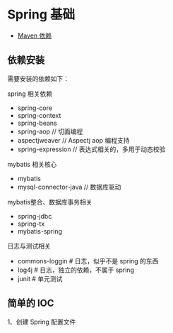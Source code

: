 <!--
 * @Author: Gmsoft - WeiHong Ran
 * @Date: 2019-10-09 21:47:29
 * @LastEditors: Gmsoft - WeiHong Ran
 * @LastEditTime: 2019-10-21 21:51:02
 * @Description: Nothing
 -->

# Spring 基础

- [Maven 依赖](##依赖安装)

## 依赖安装

需要安装的依赖如下：

spring 相关依赖

- spring-core
- spring-context
- spring-beans
- spring-aop // 切面编程
- aspectjweaver // Aspectj aop 编程支持
- spring-expression // 表达式相关的，多用于动态校验

mybatis 相关核心

- mybatis
- mysql-connector-java // 数据库驱动

mybatis整合、数据库事务相关

- spring-jdbc
- spring-tx
- mybatis-spring

日志与测试相关

- commons-loggin # 日志，似乎不是 spring 的东西
- log4j # 日志，独立的依赖，不属于 spring
- junit # 单元测试

## 简单的 IOC

1、创建 Spring 配置文件
